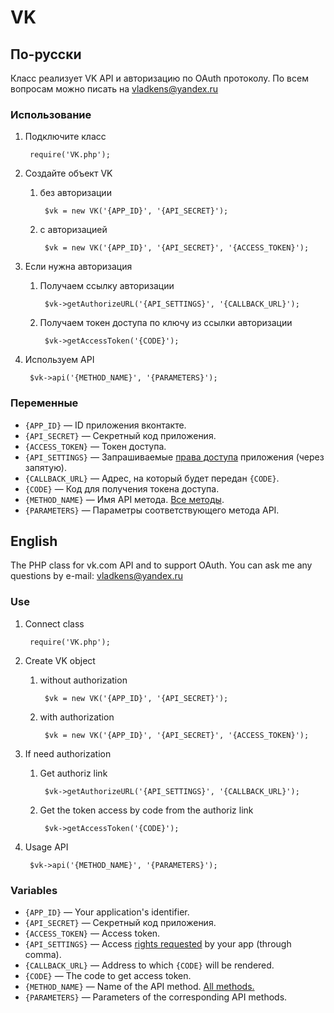 # VK

## По-русски

Класс реализует VK API и авторизацию по OAuth протоколу.
По всем вопросам можно писать на <vladkens@yandex.ru>

### Использование
1. Подключите класс

        require('VK.php');

2. Создайте объект VK
    1. без авторизации

            $vk = new VK('{APP_ID}', '{API_SECRET}');

    2. с авторизацией

            $vk = new VK('{APP_ID}', '{API_SECRET}', '{ACCESS_TOKEN}');

3. Если нужна авторизация
    1. Получаем ссылку авторизации

            $vk->getAuthorizeURL('{API_SETTINGS}', '{CALLBACK_URL}');

    2. Получаем токен доступа по ключу из ссылки авторизации

            $vk->getAccessToken('{CODE}');

4. Используем API

        $vk->api('{METHOD_NAME}', '{PARAMETERS}');
    
### Переменные
* `{APP_ID}` — ID приложения вконтакте.
* `{API_SECRET}` — Секретный код приложения.
* `{ACCESS_TOKEN}` — Токен доступа.
* `{API_SETTINGS}` — Запрашиваемые [права доступа](http://vk.com/developers.php?oid=-1&p=Права_доступа_приложений) приложения (через запятую).
* `{CALLBACK_URL}` — Адрес, на который будет передан `{CODE}`.
* `{CODE}` — Код для получения токена доступа.
* `{METHOD_NAME}` — Имя API метода. [Все методы](http://vk.com/developers.php?oid=-1&p=Описание_методов_API).
* `{PARAMETERS}` — Параметры соответствующего метода API.

## English

The PHP class for vk.com API and to support OAuth.
You can ask me any questions by e-mail: <vladkens@yandex.ru>

### Use
1. Connect class

        require('VK.php');
        
2. Create VK object
    1. without authorization

            $vk = new VK('{APP_ID}', '{API_SECRET}');

    2. with authorization

            $vk = new VK('{APP_ID}', '{API_SECRET}', '{ACCESS_TOKEN}');

3. If need authorization
    1. Get authoriz link

            $vk->getAuthorizeURL('{API_SETTINGS}', '{CALLBACK_URL}');

    2. Get the token access by code from the authoriz link

            $vk->getAccessToken('{CODE}');

4. Usage API

        $vk->api('{METHOD_NAME}', '{PARAMETERS}');
    
### Variables
* `{APP_ID}` — Your application's identifier.
* `{API_SECRET}` — Секретный код приложения.
* `{ACCESS_TOKEN}` — Access token.
* `{API_SETTINGS}` —  Access [rights requested](http://vk.com/developers.php?oid=-17680044&p=Application_Access_Rights) by your app (through comma).
* `{CALLBACK_URL}` —  Address to which `{CODE}` will be rendered.
* `{CODE}` — The code to get access token.
* `{METHOD_NAME}` — Name of the API method. [All methods.](http://vk.com/developers.php?oid=-17680044&p=API_Method_Description)
* `{PARAMETERS}` — Parameters of the corresponding API methods.
